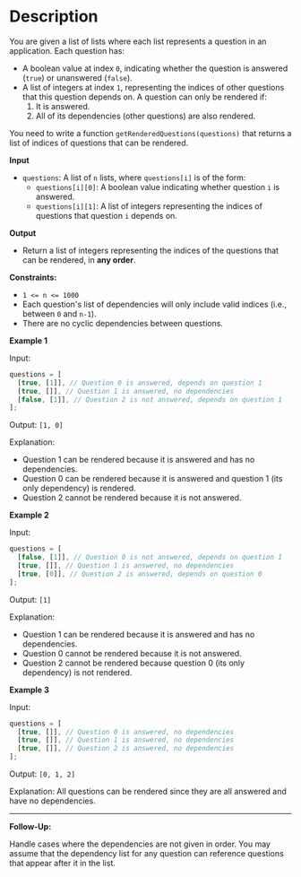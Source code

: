 # Description

You are given a list of lists where each list represents a question in an application. Each question has:

- A boolean value at index `0`, indicating whether the question is answered (`true`) or unanswered (`false`).
- A list of integers at index `1`, representing the indices of other questions that this question depends on. A question can only be rendered if:
  1. It is answered.
  2. All of its dependencies (other questions) are also rendered.

You need to write a function `getRenderedQuestions(questions)` that returns a list of indices of questions that can be rendered.

**Input**

- `questions`: A list of `n` lists, where `questions[i]` is of the form:
  - `questions[i][0]`: A boolean value indicating whether question `i` is answered.
  - `questions[i][1]`: A list of integers representing the indices of questions that question `i` depends on.

**Output**

- Return a list of integers representing the indices of the questions that can be rendered, in **any order**.

**Constraints:**

- `1 <= n <= 1000`
- Each question's list of dependencies will only include valid indices (i.e., between `0` and `n-1`).
- There are no cyclic dependencies between questions.

**Example 1**

Input:

```js
questions = [
  [true, [1]], // Question 0 is answered, depends on question 1
  [true, []], // Question 1 is answered, no dependencies
  [false, [1]], // Question 2 is not answered, depends on question 1
];
```

Output: `[1, 0]`

Explanation:

- Question 1 can be rendered because it is answered and has no dependencies.
- Question 0 can be rendered because it is answered and question 1 (its only dependency) is rendered.
- Question 2 cannot be rendered because it is not answered.

**Example 2**

Input:

```js
questions = [
  [false, [1]], // Question 0 is not answered, depends on question 1
  [true, []], // Question 1 is answered, no dependencies
  [true, [0]], // Question 2 is answered, depends on question 0
];
```

Output: `[1]`

Explanation:

- Question 1 can be rendered because it is answered and has no dependencies.
- Question 0 cannot be rendered because it is not answered.
- Question 2 cannot be rendered because question 0 (its only dependency) is not rendered.

**Example 3**

Input:

```js
questions = [
  [true, []], // Question 0 is answered, no dependencies
  [true, []], // Question 1 is answered, no dependencies
  [true, []], // Question 2 is answered, no dependencies
];
```

Output: `[0, 1, 2]`

Explanation:
All questions can be rendered since they are all answered and have no dependencies.

---

**Follow-Up:**

Handle cases where the dependencies are not given in order. You may assume that the dependency list for any question can reference questions that appear after it in the list.
